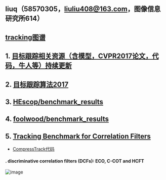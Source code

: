  ## liuq（58570305，liuliu408@163.com，图像信息研究所614）  
 
 ## [tracking图谱](https://coggle.it/)   
 ## 1. [目标跟踪相关资源（含模型，CVPR2017论文，代码，牛人等）持续更新](https://zhuanlan.zhihu.com/p/27292838)  
 ## 2. [目标跟踪算法2017](https://blog.csdn.net/huixingshao/article/details/78244838) 
 ## 3. [HEscop/benchmark_results](https://github.com/HEscop/benchmark_results)
 ## 4. [foolwood/benchmark_results](https://github.com/foolwood/benchmark_results)
 ## 5. [Tracking Benchmark for Correlation Filters](https://github.com/HEscop/TBCF)
 
 *  [CompressTrack代码](https://github.com/TJXUNwu/CompressTrack)

#### . discriminative correlation filters (DCFs): ECO, C-COT and HCFT
  ![image](https://github.com/liuliu408/tracking/blob/master/tracking.png) 
 
